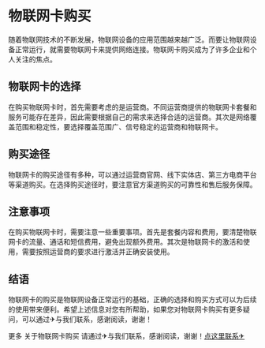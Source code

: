 # 物联网卡购买

随着物联网技术的不断发展，物联网设备的应用范围越来越广泛。而要让物联网设备正常运行，就需要物联网卡来提供网络连接。物联网卡购买成为了许多企业和个人关注的焦点。

## 物联网卡的选择

在购买物联网卡时，首先需要考虑的是运营商。不同运营商提供的物联网卡套餐和服务可能存在差异，因此需要根据自己的需求来选择合适的运营商。其次是网络覆盖范围和稳定性，要选择覆盖范围广、信号稳定的运营商和物联网卡。

## 购买途径

物联网卡的购买途径有多种，可以通过运营商官网、线下实体店、第三方电商平台等渠道购买。在选择购买途径时，要注意官方渠道购买的可靠性和售后服务保障。

## 注意事项

在购买物联网卡时，需要注意一些重要事项。首先是套餐内容和费用，要清楚物联网卡的流量、通话和短信费用，避免出现额外费用。其次是物联网卡的激活和使用，需要按照运营商的要求进行激活并正确安装使用。

## 结语

物联网卡的购买是物联网设备正常运行的基础，正确的选择和购买方式可以为后续的使用带来便利。希望上述信息对您有所帮助，如果您对物联网卡购买有更多疑问，可以通过✈与我们联系，感谢阅读，谢谢！

更多 关于物联网卡购买 请通过✈与我们联系，感谢阅读，谢谢！[点这里联系✈](https://b.k02.cc)